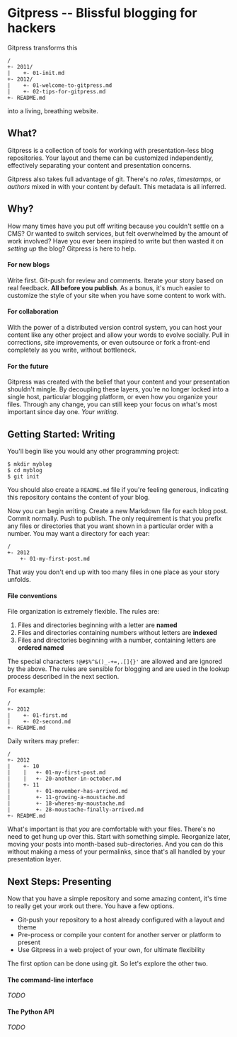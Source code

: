 Gitpress -- Blissful blogging for hackers
=========================================

Gitpress transforms this

    /
    +- 2011/
    |    +- 01-init.md
    +- 2012/
    |    +- 01-welcome-to-gitpress.md
    |    +- 02-tips-for-gitpress.md
    +- README.md

into a living, breathing website.


What?
-----

Gitpress is a collection of tools for working with presentation-less blog
repositories. Your layout and theme can be customized independently,
effectively separating your content and presentation concerns.

Gitpress also takes full advantage of git. There's no *roles*, *timestamps*, or
*authors* mixed in with your content by default. This metadata is all inferred.


Why?
----

How many times have you put off writing because you couldn't settle on a CMS?
Or wanted to switch services, but felt overwhelmed by the amount of work
involved? Have you ever been inspired to write but then wasted it on *setting
up* the blog? Gitpress is here to help.

#### For new blogs

Write first. Git-push for review and comments. Iterate your story based on real
feedback. **All before you publish**. As a bonus, it's much easier to customize
the style of your site when you have some content to work with.

#### For collaboration

With the power of a distributed version control system, you can host your
content like any other project and allow your words to evolve socially. Pull
in corrections, site improvements, or even outsource or fork a front-end
completely as you write, without bottleneck.

#### For the future

Gitpress was created with the belief that your content and your presentation
shouldn't mingle. By decoupling these layers, you're no longer locked into a
single host, particular blogging platform, or even how you organize your files.
Through any change, you can still keep your focus on what's most important
since day one. *Your writing*.


Getting Started: Writing
------------------------

You'll begin like you would any other programming project:

    $ mkdir myblog
    $ cd myblog
    $ git init

You should also create a `README.md` file if you're feeling generous,
indicating this repository contains the content of your blog.

Now you can begin writing. Create a new Markdown file for each blog post.
Commit normally. Push to publish. The only requirement is that you prefix
any files or directories that you want shown in a particular order with a
number. You may want a directory for each year:

    /
    +- 2012
        +- 01-my-first-post.md

That way you don't end up with too many files in one place as
your story unfolds.

#### File conventions

File organization is extremely flexible. The rules are:

1. Files and directories beginning with a letter are **named**
3. Files and directories containing numbers without letters are **indexed**
2. Files and directories beginning with a number,
   containing letters are **ordered named**

The special characters `!@#$%^&()_-+=,.[]{}'` are allowed and are ignored by the above.
The rules are sensible for blogging and are used in the lookup process
described in the next section.

For example:

    /
    +- 2012
    |    +- 01-first.md
    |    +- 02-second.md
    +- README.md

Daily writers may prefer:

    /
    +- 2012
    |    +- 10
    |    |   +- 01-my-first-post.md
    |    |   +- 20-another-in-october.md
    |    +- 11
    |        +- 01-movember-has-arrived.md
    |        +- 11-growing-a-moustache.md
    |        +- 18-wheres-my-moustache.md
    |        +- 28-moustache-finally-arrived.md
    +- README.md

What's important is that *you* are comfortable with your files. There's no need
to get hung up over this. Start with something simple. Reorganize later, moving
your posts into month-based sub-directories. And you can do this without making
a mess of your permalinks, since that's all handled by your presentation layer.


Next Steps: Presenting
----------------------

Now that you have a simple repository and some amazing content, it's time to really
get your work out there. You have a few options.

- Git-push your repository to a host already configured with a layout and theme
- Pre-process or compile your content for another server or platform to present
- Use Gitpress in a web project of your own, for ultimate flexibility

The first option can be done using git. So let's explore the other two.

#### The command-line interface

*TODO*

#### The Python API

*TODO*
